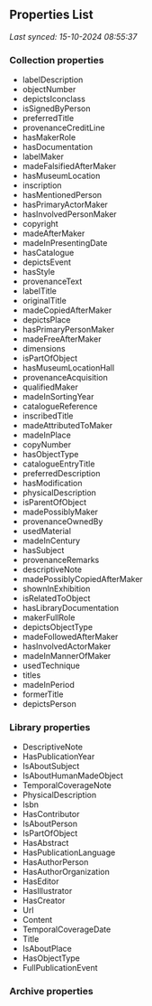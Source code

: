 ## Properties List

_Last synced: 15-10-2024 08:55:37_

### Collection properties
- labelDescription
- objectNumber
- depictsIconclass
- isSignedByPerson
- preferredTitle
- provenanceCreditLine
- hasMakerRole
- hasDocumentation
- labelMaker
- madeFalsifiedAfterMaker
- hasMuseumLocation
- inscription
- hasMentionedPerson
- hasPrimaryActorMaker
- hasInvolvedPersonMaker
- copyright
- madeAfterMaker
- madeInPresentingDate
- hasCatalogue
- depictsEvent
- hasStyle
- provenanceText
- labelTitle
- originalTitle
- madeCopiedAfterMaker
- depictsPlace
- hasPrimaryPersonMaker
- madeFreeAfterMaker
- dimensions
- isPartOfObject
- hasMuseumLocationHall
- provenanceAcquisition
- qualifiedMaker
- madeInSortingYear
- catalogueReference
- inscribedTitle
- madeAttributedToMaker
- madeInPlace
- copyNumber
- hasObjectType
- catalogueEntryTitle
- preferredDescription
- hasModification
- physicalDescription
- isParentOfObject
- madePossiblyMaker
- provenanceOwnedBy
- usedMaterial
- madeInCentury
- hasSubject
- provenanceRemarks
- descriptiveNote
- madePossiblyCopiedAfterMaker
- shownInExhibition
- isRelatedToObject
- hasLibraryDocumentation
- makerFullRole
- depictsObjectType
- madeFollowedAfterMaker
- hasInvolvedActorMaker
- madeInMannerOfMaker
- usedTechnique
- titles
- madeInPeriod
- formerTitle
- depictsPerson
### Library properties
- DescriptiveNote
- HasPublicationYear
- IsAboutSubject
- IsAboutHumanMadeObject
- TemporalCoverageNote
- PhysicalDescription
- Isbn
- HasContributor
- IsAboutPerson
- IsPartOfObject
- HasAbstract
- HasPublicationLanguage
- HasAuthorPerson
- HasAuthorOrganization
- HasEditor
- HasIllustrator
- HasCreator
- Url
- Content
- TemporalCoverageDate
- Title
- IsAboutPlace
- HasObjectType
- FullPublicationEvent
### Archive properties
